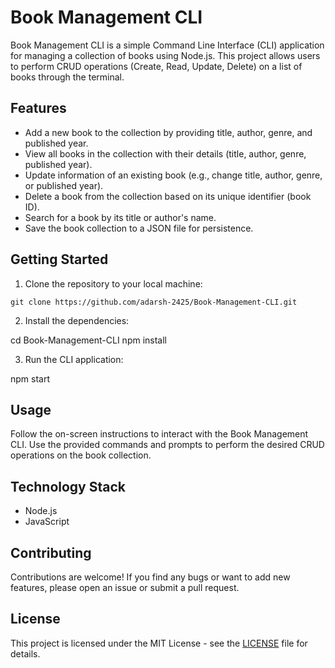 # Book Management CLI

Book Management CLI is a simple Command Line Interface (CLI) application for managing a collection of books using Node.js. This project allows users to perform CRUD operations (Create, Read, Update, Delete) on a list of books through the terminal.

## Features

- Add a new book to the collection by providing title, author, genre, and published year.
- View all books in the collection with their details (title, author, genre, published year).
- Update information of an existing book (e.g., change title, author, genre, or published year).
- Delete a book from the collection based on its unique identifier (book ID).
- Search for a book by its title or author's name.
- Save the book collection to a JSON file for persistence.

## Getting Started

1. Clone the repository to your local machine:

```git clone https://github.com/adarsh-2425/Book-Management-CLI.git```


2. Install the dependencies:

cd Book-Management-CLI
npm install


3. Run the CLI application:

npm start


## Usage

Follow the on-screen instructions to interact with the Book Management CLI. Use the provided commands and prompts to perform the desired CRUD operations on the book collection.

## Technology Stack

- Node.js
- JavaScript

## Contributing

Contributions are welcome! If you find any bugs or want to add new features, please open an issue or submit a pull request.

## License

This project is licensed under the MIT License - see the [LICENSE](LICENSE) file for details.

